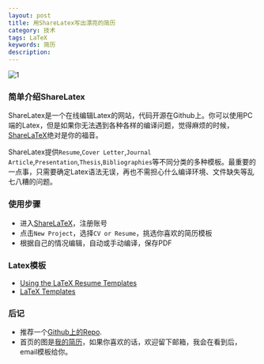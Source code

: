 ```yaml
---
layout: post
title: 用ShareLatex写出漂亮的简历
category: 技术
tags: LaTeX
keywords: 简历
description:
---
```



![1](/images/resume.jpg)

### 简单介绍ShareLatex
ShareLatex是一个在线编辑Latex的网站，代码开源在Github上。你可以使用PC端的Latex，但是如果你无法遇到各种各样的编译问题，觉得麻烦的时候，[ShareLaTeX](https://www.sharelatex.com/)绝对是你的福音。

ShareLatex提供`Resume`,`Cover Letter`,`Journal Article`,`Presentation`,`Thesis`,`Bibliographies`等不同分类的多种模板。最重要的一点事，只需要确定Latex语法无误，再也不需担心什么编译环境、文件缺失等乱七八糟的问题。

### 使用步骤
- 进入[ShareLaTeX](https://www.sharelatex.com/)，注册账号
- 点击`New Project`，选择`CV or Resume`，挑选你喜欢的简历模板
- 根据自己的情况编辑，自动或手动编译，保存PDF

### Latex模板
- [Using the LaTeX Resume Templates](http://www.rpi.edu/dept/arc/training/latex/resumes/)
- [LaTeX Templates](http://www.latextemplates.com/cat/curricula-vitae)

### 后记
- 推荐一个[Github上的Repo](https://github.com/geekcompany/ResumeSample).
- 首页的图是[我的简历](/files/sunwei_resume.pdf)，如果你喜欢的话，欢迎留下邮箱，我会在看到后，email模板给你。
